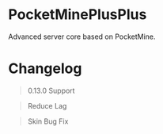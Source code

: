 # PocketMinePlusPlus
Advanced server core based on PocketMine.

# Changelog

> 0.13.0 Support

> Reduce Lag

> Skin Bug Fix
